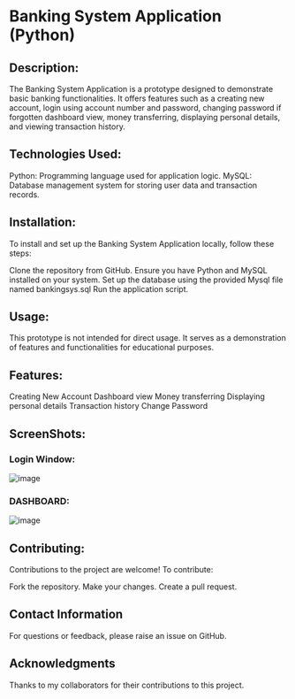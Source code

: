 # **Banking System Application (Python)**

## **Description:**

The Banking System Application is a prototype designed to demonstrate basic banking functionalities. It offers features such as a creating new account, login using account number and password, changing password if forgotten dashboard view, money transferring, displaying personal details, and viewing transaction history.

## Technologies Used:

Python: Programming language used for application logic.
MySQL: Database management system for storing user data and transaction records.

## Installation:
To install and set up the Banking System Application locally, follow these steps:

Clone the repository from GitHub.
Ensure you have Python and MySQL installed on your system.
Set up the database using the provided Mysql file named bankingsys.sql
Run the application script.

## Usage:
This prototype is not intended for direct usage. It serves as a demonstration of features and functionalities for educational purposes.

## Features:
Creating New Account
Dashboard view
Money transferring
Displaying personal details
Transaction history
Change Password

## ScreenShots:

### Login Window:
![image](https://github.com/Jayesh242663/BankingSystemApplication-python-/assets/87438326/967124c0-4e42-4669-8abe-503a7a2696c4)

### DASHBOARD:
![image](https://github.com/Jayesh242663/BankingSystemApplication-python-/assets/87438326/618a7240-27c8-4c44-9d06-c3c5d06f84b9)


## Contributing:
Contributions to the project are welcome! To contribute:

Fork the repository.
Make your changes.
Create a pull request.

## Contact Information
For questions or feedback, please raise an issue on GitHub.

## Acknowledgments
Thanks to my collaborators for their contributions to this project.
